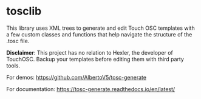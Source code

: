 # tosclib
This library uses XML trees to generate and edit Touch OSC templates with a few custom classes and functions that help navigate the structure of the .tosc file.

**Disclaimer**: This project has no relation to Hexler, the developer of TouchOSC. Backup your templates before editing them with third party tools.

For demos: https://github.com/AlbertoV5/tosc-generate

For documentation: https://tosc-generate.readthedocs.io/en/latest/
